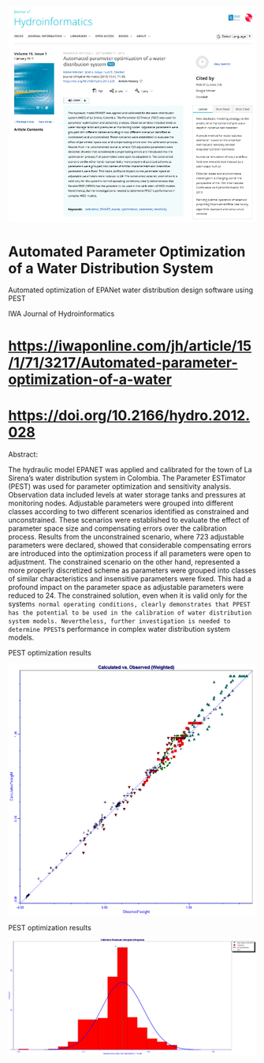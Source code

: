 ![alt test](/hydro_01.png)

# Automated Parameter Optimization of a Water Distribution System
Automated optimization of EPANet water distribution design software using PEST

IWA Journal of Hydroinformatics

# https://iwaponline.com/jh/article/15/1/71/3217/Automated-parameter-optimization-of-a-water

# https://doi.org/10.2166/hydro.2012.028

Abstract: 

The hydraulic model EPANET was applied and calibrated for the town of La Sirena’s water distribution system in Colombia. The Parameter ESTimator (PEST) was used for parameter optimization and sensitivity analysis. Observation data included levels at water storage tanks and pressures at monitoring nodes. Adjustable parameters were grouped into different classes according to two different scenarios identified as constrained and unconstrained. These scenarios were established to evaluate the effect of parameter space size and compensating errors over the calibration process. Results from the unconstrained scenario, where 723 adjustable parameters were declared, showed that considerable compensating errors are introduced into the optimization process if all parameters were open to adjustment. The constrained scenario on the other hand, represented a more properly discretized scheme as parameters were grouped into classes of similar characteristics and insensitive parameters were fixed. This had a profound impact on the parameter space as adjustable parameters were reduced to 24. The constrained solution, even when it is valid only for the system`s normal operating conditions, clearly demonstrates that PPEST has the potential to be used in the calibration of water distribution system models. Nevertheless, further investigation is needed to determine PPEST`s performance in complex water distribution system models.

PEST optimization results 

![alt test](/hydro_02.png)

PEST optimization results 

![alt test](/hydro_03.png)
